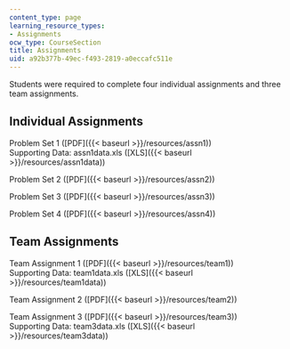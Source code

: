 ```yaml
---
content_type: page
learning_resource_types:
- Assignments
ocw_type: CourseSection
title: Assignments
uid: a92b377b-49ec-f493-2819-a0eccafc511e
---
```


Students were required to complete four individual assignments and three team assignments.

Individual Assignments
----------------------

Problem Set 1 ([PDF]({{< baseurl >}}/resources/assn1))  
Supporting Data: assn1data.xls ([XLS]({{< baseurl >}}/resources/assn1data))

Problem Set 2 ([PDF]({{< baseurl >}}/resources/assn2))

Problem Set 3 ([PDF]({{< baseurl >}}/resources/assn3))

Problem Set 4 ([PDF]({{< baseurl >}}/resources/assn4))

Team Assignments
----------------

Team Assignment 1 ([PDF]({{< baseurl >}}/resources/team1))  
Supporting Data: team1data.xls ([XLS]({{< baseurl >}}/resources/team1data))

Team Assignment 2 ([PDF]({{< baseurl >}}/resources/team2))

Team Assignment 3 ([PDF]({{< baseurl >}}/resources/team3))  
Supporting Data: team3data.xls ([XLS]({{< baseurl >}}/resources/team3data))